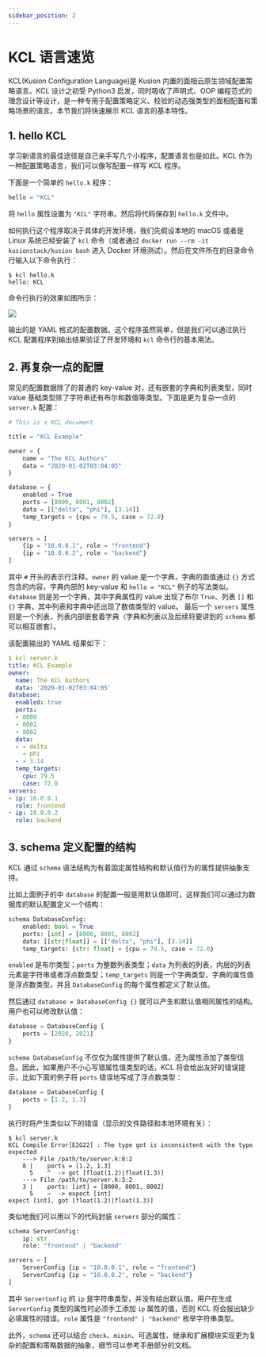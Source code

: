 ```yaml
---
sidebar_position: 2
---
```


# KCL 语言速览

KCL(Kusion Configuration Language)是 Kusion 内置的面相云原生领域配置策略语言。KCL 设计之初受 Python3 启发，同时吸收了声明式、OOP 编程范式的理念设计等设计，是一种专用于配置策略定义、校验的动态强类型的面相配置和策略场景的语言。本节我们将快速展示 KCL 语言的基本特性。

## 1. hello KCL

学习新语言的最佳途径是自己亲手写几个小程序，配置语言也是如此。KCL 作为一种配置策略语言，我们可以像写配置一样写 KCL 程序。

下面是一个简单的 `hello.k` 程序：

```python
hello = "KCL"
```

将 `hello` 属性设置为 `"KCL"` 字符串。然后将代码保存到 `hello.k` 文件中。

如何执行这个程序取决于具体的开发环境，我们先假设本地的 macOS 或者是 Linux 系统已经安装了 `kcl` 命令（或者通过 `docker run --rm -it kusionstack/kusion bash` 进入 Docker 环境测试）。然后在文件所在的目录命令行输入以下命令执行：

```shell
$ kcl hello.k
hello: KCL
```

命令行执行的效果如图所示：

![](/img/docs/user_docs/getting-started/hello.gif)

输出的是 YAML 格式的配置数据。这个程序虽然简单，但是我们可以通过执行 KCL 配置程序到输出结果验证了开发环境和 `kcl` 命令行的基本用法。

## 2. 再复杂一点的配置

常见的配置数据除了的普通的 key-value 对，还有嵌套的字典和列表类型，同时 value 基础类型除了字符串还有布尔和数值等类型。下面是更为复杂一点的 `server.k` 配置：

```python
# This is a KCL document

title = "KCL Example"

owner = {
    name = "The KCL Authors"
    data = "2020-01-02T03:04:05"
}

database = {
    enabled = True
    ports = [8000, 8001, 8002]
    data = [["delta", "phi"], [3.14]]
    temp_targets = {cpu = 79.5, case = 72.0}
}

servers = [
    {ip = "10.0.0.1", role = "frontend"}
    {ip = "10.0.0.2", role = "backend"}
]
```

其中 `#` 开头的表示行注释。`owner` 的 value 是一个字典，字典的面值通过 `{}` 方式包含的内容，字典内部的 key-value 和 `hello = "KCL"` 例子的写法类似。`database` 则是另一个字典，其中字典属性的 value 出现了布尔 `True`、列表 `[]` 和 `{}` 字典，其中列表和字典中还出现了数值类型的 value。 最后一个 `servers` 属性则是一个列表，列表内部嵌套着字典（字典和列表以及后续将要讲到的 `schema` 都可以相互嵌套）。

该配置输出的 YAML 结果如下：

```yaml
$ kcl server.k 
title: KCL Example
owner:
  name: The KCL Authors
  data: '2020-01-02T03:04:05'
database:
  enabled: true
  ports:
  - 8000
  - 8001
  - 8002
  data:
  - - delta
    - phi
  - - 3.14
  temp_targets:
    cpu: 79.5
    case: 72.0
servers:
- ip: 10.0.0.1
  role: frontend
- ip: 10.0.0.2
  role: backend
```

## 3. schema 定义配置的结构

KCL 通过 `schema` 语法结构为有着固定属性结构和默认值行为的属性提供抽象支持。

比如上面例子的中 `database` 的配置一般是用默认值即可。这样我们可以通过为数据库的默认配置定义一个结构：

```python
schema DatabaseConfig:
    enabled: bool = True
    ports: [int] = [8000, 8001, 8002]
    data: [[str|float]] = [["delta", "phi"], [3.14]]
    temp_targets: {str: float} = {cpu = 79.5, case = 72.0}
```

`enabled` 是布尔类型；`ports` 为整数列表类型；`data` 为列表的列表，内层的列表元素是字符串或者浮点数类型；`temp_targets` 则是一个字典类型，字典的属性值是浮点数类型。并且 `DatabaseConfig` 的每个属性都定义了默认值。

然后通过 `database = DatabaseConfig {}` 就可以产生和默认值相同属性的结构。用户也可以修改默认值：

```python
database = DatabaseConfig {
    ports = [2020, 2021]
}
```

`schema DatabaseConfig` 不仅仅为属性提供了默认值，还为属性添加了类型信息。因此，如果用户不小心写错属性值类型的话，KCL 将会给出友好的错误提示，比如下面的例子将 `ports` 错误地写成了浮点数类型：

```python
database = DatabaseConfig {
    ports = [1.2, 1.3]
}
```

执行时将产生类似以下的错误（显示的文件路径和本地环境有关）：

```shell
$ kcl server.k 
KCL Compile Error[E2G22] : The type got is inconsistent with the type expected
    ---> File /path/to/server.k:8:2
    8 |    ports = [1.2, 1.3]
      5    ^  -> got [float(1.2)|float(1.3)]
    ---> File /path/to/server.k:3:2
    3 |    ports: [int] = [8000, 8001, 8002]
      5    ~  -> expect [int]
expect [int], got [float(1.2)|float(1.3)]
```

类似地我们可以用以下的代码封装 `servers` 部分的属性：

```python
schema ServerConfig:
    ip: str
    role: "frontend" | "backend"

servers = [
    ServerConfig {ip = "10.0.0.1", role = "frontend"}
    ServerConfig {ip = "10.0.0.2", role = "backend"}
]
```

其中 `ServerConfig` 的 `ip` 是字符串类型，并没有给出默认值。用户在生成 `ServerConfig` 类型的属性时必须手工添加 `ip` 属性的值，否则 KCL 将会报出缺少必填属性的错误。`role` 属性是 `"frontend" | "backend"` 枚举字符串类型。

此外，`schema` 还可以结合 `check`、`mixin`、可选属性、继承和扩展模块实现更为复杂的配置和策略数据的抽象，细节可以参考手册部分的文档。
